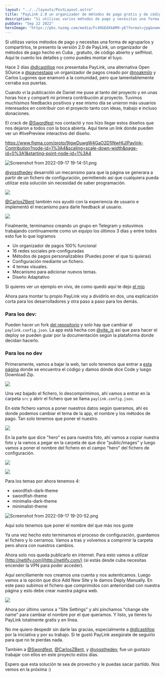 ```yaml
---
layout: "../../layouts/PostLayout.astro"
title: "PayLink 2.0 un organizador de métodos de pago gratis y de código abierto + Tutorial"
description: "Si utilizas varios métodos de pago y necesitas una forma de agruparlos y compartirlos, te presento la versión 2.0 de PayLink..."
pubDate: "Sep 22 2022"
heroImage: "https://pbs.twimg.com/media/Fc49GEdXkAM9-yE?format=jpg&name=large"
---
```


Si utilizas varios métodos de pago y necesitas una forma de agruparlos y compartirlos, te presento la versión 2.0 de PayLink, un organizador de métodos de pago hecho en Cuba , gratuito, de código abierto y selfHost. Aquí te cuento los detalles y como puedes montar el tuyo.

Hace 2 días [@dlcastillop](https://twitter.com/dlcastillop) nos presentaba PayLink, una alternativa Open SOurce a [@paynestapp](https://twitter.com/paynestapp) un organizador de pagos creado por [@noakmilo](https://twitter.com/noakmilo) y Carlos Lugones que enamoró a la comunidad, pero que lamentablemente cerraba sus puertas.

Cuando ví la publicación de Daniel me puse al tanto del proyecto y en unas horas hice y compartí mi primera contribución al proyecto. Tuvimos muchísimos feedbacks positivos y ese mismo día se unieron más usuarios interesados en contribuir con el proyecto tanto con ideas, trabajo e incluso donaciones.

El crack de [@Swordfest](https://twitter.com/swordfest) nos contactó y nos hizo llegar estos diseños que nos dejaron a todos con la boca abierta. Aquí tiene un link donde pueden ver un #livePreview interactivo del diseño.

https://www.figma.com/proto/9jgwDuwgW4GaO2D1lNwHlJ/Paylink-Contribution?node-id=1%3A4&scaling=scale-down-width&page-id=0%3A1&starting-point-node-id=1%3A4


![Screenshot from 2022-09-17 19-14-51.png](https://cdn.hashnode.com/res/hashnode/image/upload/v1663456497166/a_kjiejLG.png)


[@yossthedev](https://twitter.com/yossthedev) desarrolló un mecanismo para que la página se generara a partir de un fichero de configuración, permitiendo así que cualquiera pueda utilizar esta solución sin necesidad de saber programación. 

![](https://pbs.twimg.com/media/Fc49JYDXEAgSH4S.jpg)

[@CarlosZBent](https://twitter.com/CarlosZBent) también nos ayudó con la experiencia de usuario e implementó el mecanismo para darle feedback al usuario.

![](https://pbs.twimg.com/media/Fc49KTeWYAARIAK.png)

Finalmente, terminamos creando un grupo en Telegram y estuvimos trabajando continuamente como un equipo los últimos 3 días y entre todos esto fue lo que logramos 

- Un organizador de pagos 100% funcional 
- 16 redes sociales pre-configuradas 
- Métodos de pagos personalizables (Puedes poner el que tú quieras) 
- Configuración mediante un fichero. 
- 4 temas visuales. 
- Mecanismo para adicionar nuevos temas. 
- Diseño Adaptativo

Si quieres ver un ejemplo en vivo, de como quedó aquí te dejo [el mío](https://manuelernestog.github.io/paylink)

Ahora para montar tu propio PayLink voy a dividirlo en dos, una explicación corta para los desarrolladores y otra paso a paso para los demás.

### Para los dev: 

Pueden hacer un fork [del repositorio](https://github.com/dlcastillop/paylink) y solo hay que cambiar el `paylink.config.json`. La app está hecha con [@vite\_js](https://twitter.com/vite_js) así que para hacer el deploy se pueden guiar por la documentación según la plataforma donde decidan hacerlo.

### Para los no dev

Primeramente, vamos a bajar la web, tan solo tenemos que entrar a [esta página](https://github.com/dlcastillop/paylink) donde se encuentra el código y damos dónde dice Code y luego Download Zip.

![](https://pbs.twimg.com/media/Fc49MBYXwAEcqBH.jpg)

Una vez bajado el fichero, lo descomprimimos, ahí vamos a entrar en la carpeta `src` y abrir el fichero que se llama `paylink.config.json`.

En este fichero vamos a poner nuestros datos según queramos, ahí es donde podemos cambiar el tema de la app, el nombre y los métodos de pago. Tan solo tenemos que poner el nuestro.

![](https://pbs.twimg.com/media/Fc49NB6XoAMyT_Y.jpg)

En la parte que dice "hero" es para nuestra foto, ahí vamos a copiar nuestra foto y la vamos a pegar en la carpeta de que dice "public/images" y luego vamos a poner el nombre del fichero en el campo "hero" del fichero de configuración.

![](https://pbs.twimg.com/media/Fc49N7MXgAIpl0u.jpg)

![](https://pbs.twimg.com/media/Fc49N8dWQAA6tb8.jpg)

Para los temas por ahora tenemos 4: 

- swordfish-dark-theme 
- swordfish-theme 
- minimalis-dark-theme 
- minimalist-theme


![Screenshot from 2022-09-17 19-20-52.png](https://cdn.hashnode.com/res/hashnode/image/upload/v1663456862431/ZZaENG25k.png)

Aqui solo tenemos que poner el nombre del que más nos guste

Ya una vez hecho esto terminamos el proceso de configuración, guardamos el fichero y lo cerramos. Vamos a tras y volvemos a comprimir la carpeta pero ahora con nuestros cambios.

Ahora solo nos queda publicarlo en internet. Para esto vamos a utilizar [http://netlify.com](http://netlify.com/) (si estás desde cuba necesitas encender la VPN para poder acceder).

Aquí sencillamente nos creamos una cuenta y nos autenticamos. Luego vamos a la opción que dice Add New Site y le damos Deply Manually. En este paso subimos el fichero que comprimidos con anterioridad con nuestra página y esto debe crear nuestra página web.

![](https://pbs.twimg.com/media/Fc49QREXEAk015E.jpg)

Ahora por último vamos a "Site Settings" y ahí pinchamos "change site name" para cambiar el nombre por el que queramos. Y listo, ya tienes tu PayLink totalmente gratis y en línea.

No me quiero despedir sin darle las gracias, especialmente a [@dlcastillop](https://twitter.com/dlcastillop) por la iniciativa y por su trabajo. Si te gustó PayLink asegúrate de seguirlo para que no te pierdas nada. 

También a [@Swordfest](https://twitter.com/Swordfest), [@CarlosZBent](https://twitter.com/CarlosZBent), y [@yossthedev](https://twitter.com/yossthedev), fue un gustazo trabajar con ellos en este proyecto estos días.

Espero que esta solución te sea de provecho y le puedas sacar partido. Nos vemos en la próxima :)